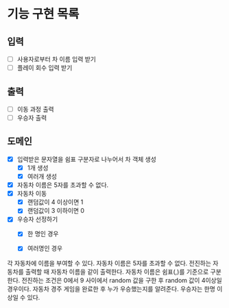 # 기능 구현 목록

## 입력
- [ ] 사용자로부터 차 이름 입력 받기
- [ ] 플레이 회수 입력 받기

## 출력
- [ ] 이동 과정 출력
- [ ] 우승자 출력

## 도메인
- [x] 입력받은 문자열을 쉼표 구분자로 나누어서 차 객체 생성
  - [x] 1개 생성
  - [x] 여러개 생성
- [x] 자동차 이름은 5자를 초과할 수 없다.
- [x] 자동차 이동
  - [x] 랜덤값이 4 이상이면 1
  - [x] 랜덤값이 3 이하이면 0
- [x] 우승자 선정하기
  - [x] 한 명인 경우
  - [x] 여러명인 경우


각 자동차에 이름을 부여할 수 있다. 자동차 이름은 5자를 초과할 수 없다.
전진하는 자동차를 출력할 때 자동차 이름을 같이 출력한다.
자동차 이름은 쉼표(,)를 기준으로 구분한다.
전진하는 조건은 0에서 9 사이에서 random 값을 구한 후 random 값이 4이상일 경우이다.
자동차 경주 게임을 완료한 후 누가 우승했는지를 알려준다. 우승자는 한명 이상일 수 있다.